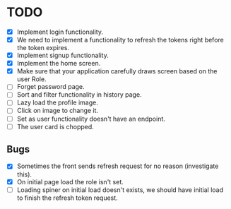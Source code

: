 # TODO

- [x] Implement login functionality.
- [x] We need to implement a functionality to refresh the tokens right before the token expires.
- [x] Implement signup functionality.
- [x] Implement the home screen.
- [x] Make sure that your application carefully draws screen based on the user Role.
- [ ] Forget password page.
- [ ] Sort and filter functionality in history page.
- [ ] Lazy load the profile image.
- [ ] Click on image to change it.
- [ ] Set as user functionality doesn't have an endpoint.
- [ ] The user card is chopped.

## Bugs

- [x] Sometimes the front sends refresh request for no reason (investigate this).
- [x] On initial page load the role isn't set.
- [ ] Loading spiner on initial load doesn't exists, we should have initial load to finish the refresh token request.
